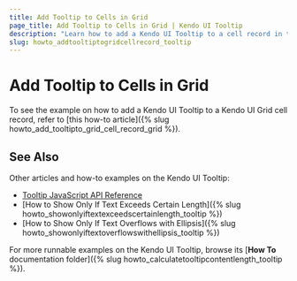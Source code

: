 ```yaml
---
title: Add Tooltip to Cells in Grid
page_title: Add Tooltip to Cells in Grid | Kendo UI Tooltip
description: "Learn how to add a Kendo UI Tooltip to a cell record in the Kendo UI Grid widget."
slug: howto_addtooltiptogridcellrecord_tooltip
---
```


# Add Tooltip to Cells in Grid

To see the example on how to add a Kendo UI Tooltip to a Kendo UI Grid cell record, refer to [this how-to article]({% slug howto_add_tooltipto_grid_cell_record_grid %}).

## See Also

Other articles and how-to examples on the Kendo UI Tooltip:

* [Tooltip JavaScript API Reference](/api/javascript/ui/tooltip)
* [How to Show Only If Text Exceeds Certain Length]({% slug howto_showonlyiftextexceedscertainlength_tooltip %})
* [How to Show Only If Text Overflows with Ellipsis]({% slug howto_showonlyiftextoverflowswithellipsis_tooltip %})

For more runnable examples on the Kendo UI Tooltip, browse its [**How To** documentation folder]({% slug howto_calculatetooltipcontentlength_tooltip %}).
